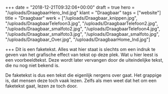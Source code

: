 +++
date = "2018-12-21T09:32:06+00:00"
draft = true
hero = "/uploads/DraagbaarHero_Ind.jpg"
klant = "Draagbaar"
tags = ["website"]
title = "Draagbaar"
werk = ["/uploads/Draagbaar_knippen.jpg", "/uploads/DraagbaarTelefoon3.jpg", "/uploads/DraagbaarTelefoon2.jpg", "/uploads/Draagbaar_smalfoto2.jpg", "/uploads/DraagbaarTelefoon4.jpg", "/uploads/Draagbaar_smalfoto3.jpg", "/uploads/Draagbaar_smalfoto.jpg", "/uploads/Draagbaar_Over.jpg", "/uploads/DraagbaarHome_Ind.jpg"]

+++
Dit is een faketekst. Alles wat hier staat is slechts om een indruk te geven van het grafische effect van tekst op deze plek. Wat u hier leest is een voorbeeldtekst. Deze wordt later vervangen door de uiteindelijke tekst, die nu nog niet bekend is.

De faketekst is dus een tekst die eigenlijk nergens over gaat. Het grappige is, dat mensen deze toch vaak lezen. Zelfs als men weet dat het om een faketekst gaat, lezen ze toch door.